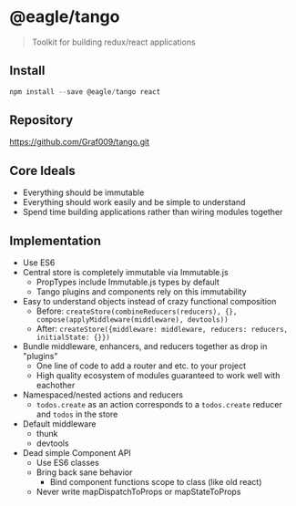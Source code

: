 # @eagle/tango

> Toolkit for building redux/react applications

## Install

```js
npm install --save @eagle/tango react
```

## Repository

https://github.com/Graf009/tango.git

## Core Ideals

- Everything should be immutable
- Everything should work easily and be simple to understand
- Spend time building applications rather than wiring modules together

## Implementation

- Use ES6
- Central store is completely immutable via Immutable.js
  - PropTypes include Immutable.js types by default
  - Tango plugins and components rely on this immutability
- Easy to understand objects instead of crazy functional composition
  - Before: `createStore(combineReducers(reducers), {}, compose(applyMiddleware(middleware), devtools))`
  - After: `createStore({middleware: middleware, reducers: reducers, initialState: {}})`
- Bundle middleware, enhancers, and reducers together as drop in "plugins"
  - One line of code to add a router and etc. to your project
  - High quality ecosystem of modules guaranteed to work well with eachother
- Namespaced/nested actions and reducers
  - `todos.create` as an action corresponds to a `todos.create` reducer and `todos` in the store
- Default middleware
  - thunk
  - devtools
- Dead simple Component API
  - Use ES6 classes
  - Bring back sane behavior
    - Bind component functions scope to class (like old react)
  - Never write mapDispatchToProps or mapStateToProps
